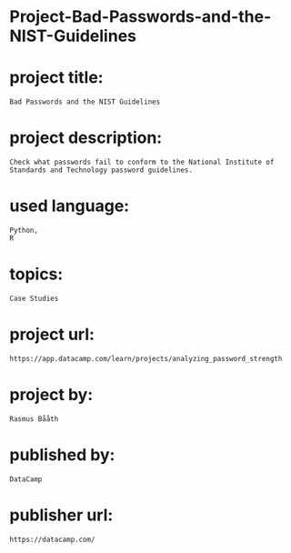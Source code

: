 # Project-Bad-Passwords-and-the-NIST-Guidelines

# project title:

    Bad Passwords and the NIST Guidelines

# project description:

    Check what passwords fail to conform to the National Institute of Standards and Technology password guidelines.

# used language:

    Python,
    R

# topics:

    Case Studies

# project url:

    https://app.datacamp.com/learn/projects/analyzing_password_strength

# project by:

    Rasmus Bååth

# published by:

    DataCamp

# publisher url:

    https://datacamp.com/
